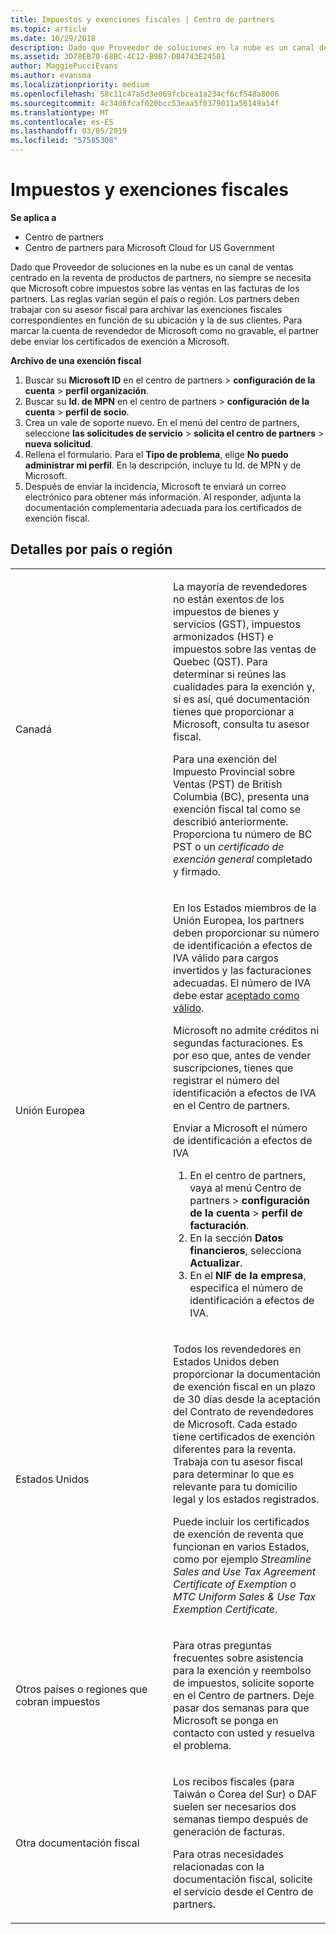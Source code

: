 ```yaml
---
title: Impuestos y exenciones fiscales | Centro de partners
ms.topic: article
ms.date: 10/29/2018
description: Dado que Proveedor de soluciones en la nube es un canal de ventas centrado en la reventa de productos de partners, no siempre se necesita que Microsoft cobre impuestos sobre las ventas en las facturas de los partners.
ms.assetid: 3D78EB70-68BC-4C12-B9B7-DB4743E24501
author: MaggiePucciEvans
ms.author: evansma
ms.localizationpriority: medium
ms.openlocfilehash: 58c11c47a5d3e069fcbcea1a234cf6cf548a8006
ms.sourcegitcommit: 4c34d6fcaf020bcc53eaa5f0379011a56149a14f
ms.translationtype: MT
ms.contentlocale: es-ES
ms.lasthandoff: 03/05/2019
ms.locfileid: "57585308"
---
```

# <a name="tax-and-tax-exemptions"></a>Impuestos y exenciones fiscales

**Se aplica a**

-  Centro de partners
-  Centro de partners para Microsoft Cloud for US Government


Dado que Proveedor de soluciones en la nube es un canal de ventas centrado en la reventa de productos de partners, no siempre se necesita que Microsoft cobre impuestos sobre las ventas en las facturas de los partners. Las reglas varían según el país o región. Los partners deben trabajar con su asesor fiscal para archivar las exenciones fiscales correspondientes en función de su ubicación y la de sus clientes. Para marcar la cuenta de revendedor de Microsoft como no gravable, el partner debe enviar los certificados de exención a Microsoft.

**Archivo de una exención fiscal**

1.  Buscar su **Microsoft ID** en el centro de partners &gt; **configuración de la cuenta** &gt; **perfil organización**.
2.  Buscar su **Id. de MPN** en el centro de partners &gt; **configuración de la cuenta** &gt; **perfil de socio**.
3.  Crea un vale de soporte nuevo. En el menú del centro de partners, seleccione **las solicitudes de servicio** &gt; **solicita el centro de partners** &gt; **nueva solicitud**.
4.  Rellena el formulario. Para el **Tipo de problema**, elige **No puedo administrar mi perfil**. En la descripción, incluye tu Id. de MPN y de Microsoft.
5.  Después de enviar la incidencia, Microsoft te enviará un correo electrónico para obtener más información. Al responder, adjunta la documentación complementaria adecuada para los certificados de exención fiscal.

## <a name="details-by-countryregion"></a>Detalles por país o región


<table>
<colgroup>
<col width="50%" />
<col width="50%" />
</colgroup>
<tbody>
<tr class="odd">
<td>Canadá</td>
<td><p>La mayoría de revendedores no están exentos de los impuestos de bienes y servicios (GST), impuestos armonizados (HST) e impuestos sobre las ventas de Quebec (QST). Para determinar si reúnes las cualidades para la exención y, si es así, qué documentación tienes que proporcionar a Microsoft, consulta tu asesor fiscal.</p>
<p>Para una exención del Impuesto Provincial sobre Ventas (PST) de British Columbia (BC), presenta una exención fiscal tal como se describió anteriormente. Proporciona tu número de BC PST o un <em>certificado de exención general</em> completado y firmado.</p></td>
</tr>
<tr class="even">
<td>Unión Europea</td>
<td><p>En los Estados miembros de la Unión Europea, los partners deben proporcionar su número de identificación a efectos de IVA válido para cargos invertidos y las facturaciones adecuadas. El número de IVA debe estar <a href="https://go.microsoft.com/fwlink/p/?LinkId=808160" data-raw-source="[accepted as valid](https://go.microsoft.com/fwlink/p/?LinkId=808160)">aceptado como válido</a>.</p>
<p>Microsoft no admite créditos ni segundas facturaciones. Es por eso que, antes de vender suscripciones, tienes que registrar el número del identificación a efectos de IVA en el Centro de partners.</p>
<p>Enviar a Microsoft el número de identificación a efectos de IVA</strong></p>
<ol>
<li>En el centro de partners, vaya al menú Centro de partners &gt; <strong>configuración de la cuenta</strong> &gt; <strong>perfil de facturación</strong>.</li>
<li>En la sección <strong>Datos financieros</strong>, selecciona <strong>Actualizar</strong>.</li>
<li>En el <strong>NIF de la empresa</strong>, especifica el número de identificación a efectos de IVA.</li>
</ol></td>
</tr>
<tr class="odd">
<td>Estados Unidos</td>
<td><p>Todos los revendedores en Estados Unidos deben proporcionar la documentación de exención fiscal en un plazo de 30 días desde la aceptación del Contrato de revendedores de Microsoft. Cada estado tiene certificados de exención diferentes para la reventa. Trabaja con tu asesor fiscal para determinar lo que es relevante para tu domicilio legal y los estados registrados.</p>
<p>Puede incluir los certificados de exención de reventa que funcionan en varios Estados, como por ejemplo <em>Streamline Sales and Use Tax Agreement Certificate of Exemption</em> o <em>MTC Uniform Sales &amp; Use Tax Exemption Certificate</em>.</p></td>
</tr>
<tr class="even">
<td>Otros países o regiones que cobran impuestos</td>
<td><p>Para otras preguntas frecuentes sobre asistencia para la exención y reembolso de impuestos, solicite soporte en el Centro de partners. Deje pasar dos semanas para que Microsoft se ponga en contacto con usted y resuelva el problema.</p></td>
</tr>
<tr class="odd">
<td>Otra documentación fiscal</td>
<td><p>Los recibos fiscales (para Taiwán o Corea del Sur) o DAF suelen ser necesarios dos semanas tiempo después de generación de facturas.</p>
<p>Para otras necesidades relacionadas con la documentación fiscal, solicite el servicio desde el Centro de partners.</p></td>
</tr>
</tbody>
</table>

 

 

 




